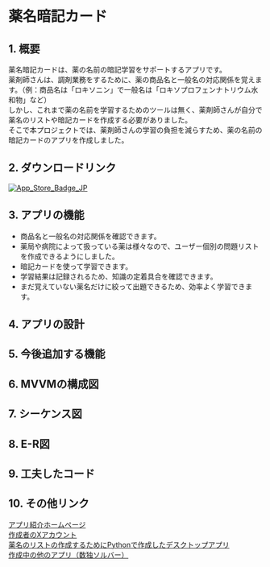 # 薬名暗記カード

## 1. 概要
薬名暗記カードは、薬の名前の暗記学習をサポートするアプリです。<br>
薬剤師さんは、調剤業務をするために、薬の商品名と一般名の対応関係を覚えます。（例：商品名は「ロキソニン」で一般名は「ロキソプロフェンナトリウム水和物」など）<br>
しかし、これまで薬の名前を学習するためのツールは無く、薬剤師さんが自分で薬名のリストや暗記カードを作成する必要がありました。<br>
そこで本プロジェクトでは、薬剤師さんの学習の負担を減らすため、薬の名前の暗記カードのアプリを作成しました。<br>

## 2. ダウンロードリンク
[![App_Store_Badge_JP](https://user-images.githubusercontent.com/68992872/204145956-f5cc0fa8-d4c9-4f2c-b1d4-3c3b1d2e2aba.png)](https://apps.apple.com/jp/app/%E8%96%AC%E5%90%8D%E6%9A%97%E8%A8%98%E3%82%AB%E3%83%BC%E3%83%89/id6502452243)

## 3. アプリの機能
- 商品名と一般名の対応関係を確認できます。
- 薬局や病院によって扱っている薬は様々なので、ユーザー個別の問題リストを作成できるようにしました。
- 暗記カードを使って学習できます。
- 学習結果は記録されるため、知識の定着具合を確認できます。
- まだ覚えていない薬名だけに絞って出題できるため、効率よく学習できます。

## 4. アプリの設計

## 5. 今後追加する機能

## 6. MVVMの構成図

## 7. シーケンス図

## 8. E-R図

## 9. 工夫したコード

## 10. その他リンク
[アプリ紹介ホームページ](https://tas5521.github.io/MedicineNameQuiz/index.html)<br>
[作成者のXアカウント](https://x.com/ta_s11152)<br>
[薬名のリストの作成するためにPythonで作成したデスクトップアプリ](https://github.com/tas5521/CreateMedicineNameDataSet)<br>
[作成中の他のアプリ（数独ソルバー）](https://github.com/tas5521/SudokuSolver)